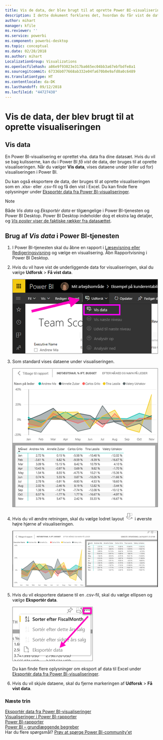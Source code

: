 ```yaml
---
title: Vis de data, der blev brugt til at oprette Power BI-visualiseringen
description: I dette dokument forklares det, hvordan du får vist de data, der bruges til at oprette en visualisering i Power BI, og hvordan de pågældende data eksporteres til en .csv-fil.
author: mihart
manager: kfile
ms.reviewer: ''
ms.service: powerbi
ms.component: powerbi-desktop
ms.topic: conceptual
ms.date: 02/28/2018
ms.author: mihart
LocalizationGroup: Visualizations
ms.openlocfilehash: a86e9f93023e317ba665ec04bb3a67ebfbdfe8a1
ms.sourcegitcommit: 67336b077668ab332e04fa670b0e9afd0a0c6489
ms.translationtype: HT
ms.contentlocale: da-DK
ms.lasthandoff: 09/12/2018
ms.locfileid: "44727438"
---
```

# <a name="show-the-data-that-was-used-to-create-the-visualization"></a>Vis de data, der blev brugt til at oprette visualiseringen
## <a name="show-data"></a>Vis data
En Power BI-visualisering er oprettet vha. data fra dine datasæt. Hvis du vil se bag kulisserne, kan du i Power BI *få vist* de data, der bruges til at oprette visualiseringen. Når du vælger **Vis data**, vises dataene under (eller ud for) visualiseringen i Power BI.

Du kan også eksportere de data, der bruges til at oprette visualiseringen som en .xlsx- eller .csv-fil og få den vist i Excel. Du kan finde flere oplysninger under [Eksportér data fra Power BI-visualiseringer](power-bi-visualization-export-data.md).

> [!NOTE]
> Både *Vis data* og *Eksportér data* er tilgængelige i Power BI-tjenesten og Power BI Desktop. Power BI Desktop indeholder dog et ekstra lag detaljer, og [*Vis poster* viser de faktiske rækker fra datasættet](desktop-see-data-see-records.md).
> 
> 

## <a name="using-show-data-in-power-bi-service"></a>Brug af *Vis data* i Power BI-tjenesten
1. I Power BI-tjenesten skal du åbne en rapport i [Læsevisning eller Redigeringsvisning](service-reading-view-and-editing-view.md) og vælge en visualisering.  Åbn Rapportvisning i Power BI Desktop.
2. Hvis du vil have vist de underliggende data for visualiseringen, skal du vælge **Udforsk** > **Få vist data**.
   
   ![vælg Få vist data](media/service-reports-show-data/power-bi-show-data.png)
3. Som standard vises dataene under visualiseringen.
   
   ![visning af visualisering og lodrette data](media/service-reports-show-data/power-bi-explore-show-data.png)
4. Hvis du vil ændre retningen, skal du vælge lodret layout ![](media/service-reports-show-data/power-bi-vertical-icon-new.png) i øverste højre hjørne af visualiseringen.
   
   ![visning af visualisering og vandrette data](media/service-reports-show-data/power-bi-explore-show-data2.png)
5. Hvis du vil eksportere dataene til en .csv-fil, skal du vælge ellipsen og vælge **Eksportér data**.
   
    ![Vælg Eksportér data](media/service-reports-show-data/power-bi-export-data-new.png)
   
    Du kan finde flere oplysninger om eksport af data til Excel under [Eksportér data fra Power BI-visualiseringer](power-bi-visualization-export-data.md).
6. Hvis du vil skjule dataene, skal du fjerne markeringen af **Udforsk** > **Få vist data**.

### <a name="next-steps"></a>Næste trin
[Eksportér data fra Power BI-visualiseringer](power-bi-visualization-export-data.md)    
[Visualiseringer i Power BI-rapporter](visuals/power-bi-report-visualizations.md)    
[Power BI-rapporter](service-reports.md)    
[Power BI – grundlæggende begreber](service-basic-concepts.md)    
Har du flere spørgsmål? [Prøv at spørge Power BI-community'et](http://community.powerbi.com/)

